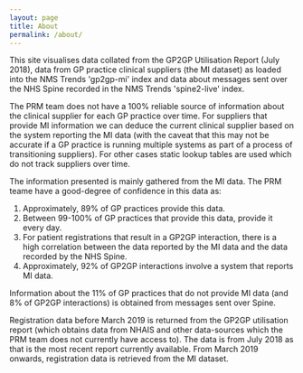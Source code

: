 ```yaml
---
layout: page
title: About
permalink: /about/
---
```

This site visualises data collated from the GP2GP Utilisation Report (July 2018), data from GP practice clinical suppliers (the MI dataset) as loaded into the NMS Trends 'gp2gp-mi' index and data about messages sent over the NHS Spine recorded in the NMS Trends 'spine2-live' index.

The PRM team does not have a 100% reliable source of information about the clinical supplier for each GP practice over time.  For suppliers that provide MI information we can deduce the current clinical supplier based on the system reporting the MI data (with the caveat that this may not be accurate if a GP practice is running multiple systems as part of a process of transitioning suppliers).  For other cases static lookup tables are used which do not track suppliers over time.

The information presented is mainly gathered from the MI data. The PRM teame have a good-degree of confidence in this data as:
1. Approximately, 89% of GP practices provide this data.
2. Between 99-100% of GP practices that provide this data, provide it every day.
3. For patient registrations that result in a GP2GP interaction, there is a high correlation between the data reported by the MI data and the data recorded by the NHS Spine.
4. Approximately, 92% of GP2GP interactions involve a system that reports MI data.

Information about the 11% of GP practices that do not provide MI data (and 8% of GP2GP interactions) is obtained from messages sent over Spine.

Registration data before March 2019 is returned from the GP2GP utilisation report (which obtains data from NHAIS and other data-sources which the PRM team does not currently have access to).  The data is from July 2018 as that is the most recent report currently available. From March 2019 onwards, registration data is retrieved from the MI dataset.

